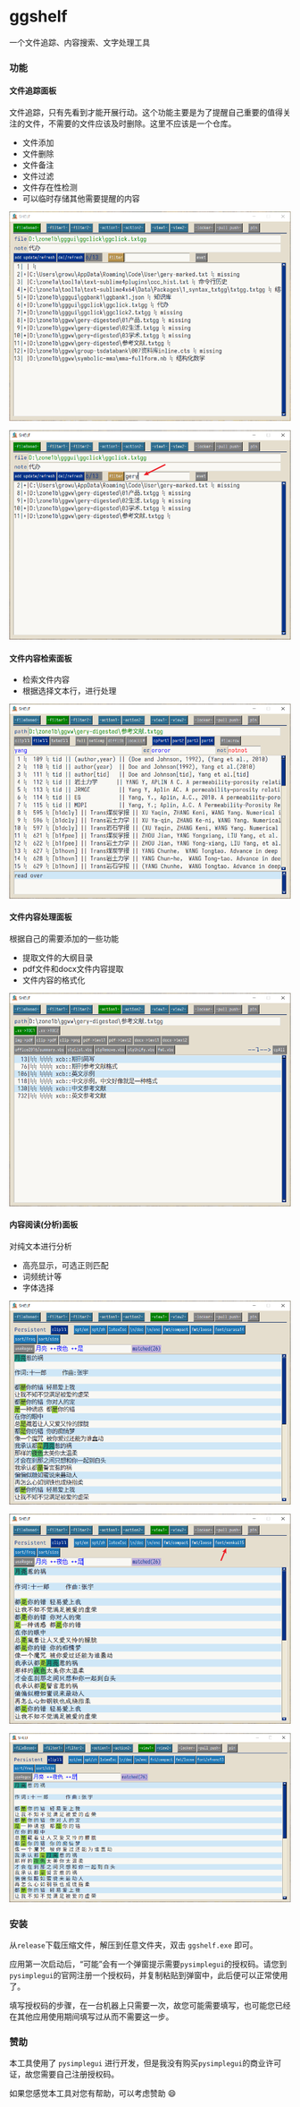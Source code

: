 <!--  2024-10-17(Thu) -->

# ggshelf

一个文件追踪、内容搜索、文字处理工具

### 功能

#### 文件追踪面板

文件追踪，只有先看到才能开展行动。这个功能主要是为了提醒自己重要的值得关注的文件，不需要的文件应该及时删除。这里不应该是一个仓库。

- 文件添加
- 文件删除
- 文件备注
- 文件过滤
- 文件存在性检测
- 可以临时存储其他需要提醒的内容

![not exist](./figures/ui-01.png)

![not exist](./figures/ui-02.png)

#### 文件内容检索面板

- 检索文件内容
- 根据选择文本行，进行处理

![not exist](./figures/ui-03.png)

#### 文件内容处理面板

根据自己的需要添加的一些功能

- 提取文件的大纲目录
- pdf文件和docx文件内容提取
- 文件内容的格式化

![not exist](./figures/ui-04.png)

#### 内容阅读(分析)面板

对纯文本进行分析

- 高亮显示，可选正则匹配
- 词频统计等
- 字体选择

![not exist](./figures/ui-05.png)

![not exist](./figures/ui-06.png)

![not exist](./figures/ui-07.png)

### 安装

从`release`下载压缩文件，解压到任意文件夹，双击 `ggshelf.exe` 即可。

应用第一次启动后，“可能”会有一个弹窗提示需要`pysimplegui`的授权码。请您到`pysimplegui`的官网注册一个授权码，并复制粘贴到弹窗中，此后便可以正常使用了。

填写授权码的步骤，在一台机器上只需要一次，故您可能需要填写，也可能您已经在其他应用使用期间填写过从而不需要这一步。

### 赞助

本工具使用了 `pysimplegui` 进行开发，但是我没有购买`pysimplegui`的商业许可证，故您需要自己注册授权码。

如果您感觉本工具对您有帮助，可以考虑赞助 :smile:
